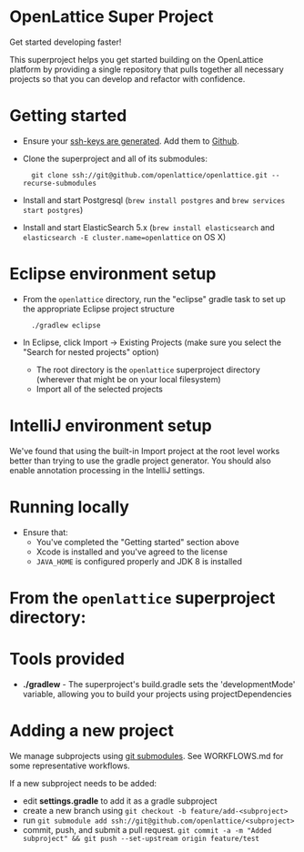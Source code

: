OpenLattice Super Project
==============================

Get started developing faster!

This superproject helps you get started building on the OpenLattice platform by providing a single repository that pulls together all necessary projects so that you can develop and refactor with confidence.

Getting started
==============================

* Ensure your [ssh-keys are generated](https://help.github.com/articles/generating-ssh-keys). Add them to [Github](http://github.com).
* Clone the superproject and all of its submodules:

        git clone ssh://git@github.com/openlattice/openlattice.git --recurse-submodules

* Install and start Postgresql (`brew install postgres` and `brew services start postgres`)
* Install and start ElasticSearch 5.x (`brew install elasticsearch` and `elasticsearch -E cluster.name=openlattice` on OS X)

Eclipse environment setup
==============================

* From the `openlattice` directory, run the "eclipse" gradle task to set up the appropriate Eclipse project structure

        ./gradlew eclipse

* In Eclipse, click Import -> Existing Projects (make sure you select the "Search for nested projects" option)
    * The root directory is the `openlattice` superproject directory (wherever that might be on your local filesystem)
    * Import all of the selected projects

IntelliJ environment setup
==============================

We've found that using the built-in Import project at the root level works better than trying to use the gradle project generator. You should also enable annotation processing in the IntelliJ settings.

Running locally 
==============================

* Ensure that:
    * You've completed the "Getting started" section above
    * Xcode is installed and you've agreed to the license
    * `JAVA_HOME` is configured properly and JDK 8 is installed
    
# From the `openlattice` superproject directory:

Tools provided
==============================

* **./gradlew** - The superproject's build.gradle sets the 'developmentMode' variable, allowing you to build your projects using projectDependencies

Adding a new project
==============================

We manage subprojects using [git submodules](https://git-scm.com/book/en/v2/Git-Tools-Submodules). See WORKFLOWS.md for some representative workflows.

If a new subproject needs to be added:

* edit **settings.gradle** to add it as a gradle subproject
* create a new branch using `git checkout -b feature/add-<subproject>`
* run `git submodule add ssh://git@github.com/openlattice/<subproject>`
* commit, push, and submit a pull request. `git commit -a -m "Added subproject" && git push --set-upstream origin feature/test` 



